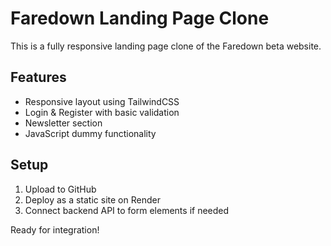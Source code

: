 # Faredown Landing Page Clone

This is a fully responsive landing page clone of the Faredown beta website.

## Features
- Responsive layout using TailwindCSS
- Login & Register with basic validation
- Newsletter section
- JavaScript dummy functionality

## Setup
1. Upload to GitHub
2. Deploy as a static site on Render
3. Connect backend API to form elements if needed

Ready for integration!
